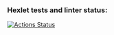 ### Hexlet tests and linter status:
[![Actions Status](https://github.com/sdwayy/backend-project-lvl3/workflows/hexlet-check/badge.svg)](https://github.com/sdwayy/backend-project-lvl3/actions)